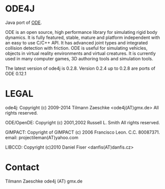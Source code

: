 ODE4J
=====

Java port of [ODE](http://www.ode.org/).

ODE is an open source, high performance library for simulating rigid body dynamics. It is fully featured, stable, mature and platform independent with an easy to use C/C++ API. It has advanced joint types and integrated collision detection with friction. ODE is useful for simulating vehicles, objects in virtual reality environments and virtual creatures.
It is currently used in many computer games, 3D authoring tools and simulation tools.

The latest version of ode4j is 0.2.8.
Version 0.2.4 up to 0.2.8 are ports of ODE 0.12.1


LEGAL
=====

ode4j:
Copyright  (c) 2009-2014 Tilmann Zaeschke <ode4j(AT)gmx.de>
All rights reserved.

ODE/OpenDE:
Copyright  (c) 2001,2002 Russell L. Smith
All rights reserved.

GIMPACT:
Copyright of GIMPACT (c) 2006 Francisco Leon. C.C. 80087371.
email: projectileman(AT)yahoo.com

LIBCCD:
Copyright (c)2010 Daniel Fiser <danfis(AT)danfis.cz>


Contact
=======

Tilmann Zaeschke
ode4j (AT) gmx.de

